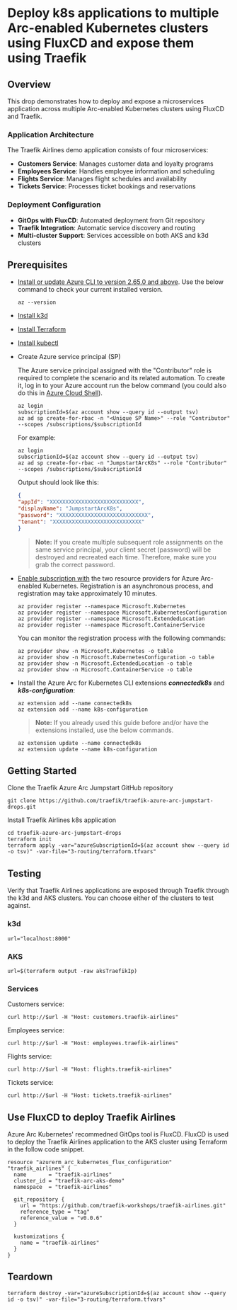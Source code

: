 # Deploy k8s applications to multiple Arc-enabled Kubernetes clusters using FluxCD and expose them using Traefik

## Overview

This drop demonstrates how to deploy and expose a microservices application across multiple Arc-enabled Kubernetes clusters using FluxCD and Traefik.

### Application Architecture

The Traefik Airlines demo application consists of four microservices:

- **Customers Service**: Manages customer data and loyalty programs
- **Employees Service**: Handles employee information and scheduling
- **Flights Service**: Manages flight schedules and availability
- **Tickets Service**: Processes ticket bookings and reservations

### Deployment Configuration

- **GitOps with FluxCD**: Automated deployment from Git repository
- **Traefik Integration**: Automatic service discovery and routing
- **Multi-cluster Support**: Services accessible on both AKS and k3d clusters

## Prerequisites

* [Install or update Azure CLI to version 2.65.0 and above](https://learn.microsoft.com/cli/azure/install-azure-cli?view=azure-cli-latest). Use the below command to check your current installed version.

  ```shell
  az --version
  ```

* [Install k3d](https://k3d.io/stable/#installation)

* [Install Terraform](https://learn.hashicorp.com/tutorials/terraform/install-cli)

* [Install kubectl](https://kubernetes.io/docs/tasks/tools/install-kubectl/)

* Create Azure service principal (SP)

  The Azure service principal assigned with the "Contributor" role is required to complete the scenario and its related automation. To create it, log in to your Azure account run the below command (you could also do this in [Azure Cloud Shell](https://shell.azure.com/)).

    ```shell
    az login
    subscriptionId=$(az account show --query id --output tsv)
    az ad sp create-for-rbac -n "<Unique SP Name>" --role "Contributor" --scopes /subscriptions/$subscriptionId
    ```

    For example:

    ```shell
    az login
    subscriptionId=$(az account show --query id --output tsv)
    az ad sp create-for-rbac -n "JumpstartArcK8s" --role "Contributor" --scopes /subscriptions/$subscriptionId
    ```

    Output should look like this:

    ```json
    {
    "appId": "XXXXXXXXXXXXXXXXXXXXXXXXXXXX",
    "displayName": "JumpstartArcK8s",
    "password": "XXXXXXXXXXXXXXXXXXXXXXXXXXXX",
    "tenant": "XXXXXXXXXXXXXXXXXXXXXXXXXXXX"
    }
    ```

    > **Note:** If you create multiple subsequent role assignments on the same service principal, your client secret (password) will be destroyed and recreated each time. Therefore, make sure you grab the correct password.

* [Enable subscription with](https://learn.microsoft.com/azure/azure-resource-manager/management/resource-providers-and-types#register-resource-provider) the two resource providers for Azure Arc-enabled Kubernetes. Registration is an asynchronous process, and registration may take approximately 10 minutes.

  ```shell
  az provider register --namespace Microsoft.Kubernetes
  az provider register --namespace Microsoft.KubernetesConfiguration
  az provider register --namespace Microsoft.ExtendedLocation
  az provider register --namespace Microsoft.ContainerService
  ```

  You can monitor the registration process with the following commands:

  ```shell
  az provider show -n Microsoft.Kubernetes -o table
  az provider show -n Microsoft.KubernetesConfiguration -o table
  az provider show -n Microsoft.ExtendedLocation -o table
  az provider show -n Microsoft.ContainerService -o table
  ```

* Install the Azure Arc for Kubernetes CLI extensions ***connectedk8s*** and ***k8s-configuration***:

  ```shell
  az extension add --name connectedk8s
  az extension add --name k8s-configuration
  ```

  > **Note:** If you already used this guide before and/or have the extensions installed, use the below commands.

  ```shell
  az extension update --name connectedk8s
  az extension update --name k8s-configuration
  ```

## Getting Started

Clone the Traefik Azure Arc Jumpstart GitHub repository

  ```shell
  git clone https://github.com/traefik/traefik-azure-arc-jumpstart-drops.git
  ```

Install Traefik Airlines k8s application
  ```shell
  cd traefik-azure-arc-jumpstart-drops
  terraform init
  terraform apply -var="azureSubscriptionId=$(az account show --query id -o tsv)" -var-file="3-routing/terraform.tfvars"
  ```

## Testing

Verify that Traefik Airlines applications are exposed through Traefik through the k3d and AKS clusters. You can choose either of the clusters to test against.

### k3d

  ```shell
  url="localhost:8000"
  ```

### AKS

  ```shell
  url=$(terraform output -raw aksTraefikIp)
  ```
### Services

  Customers service:
  ```shell
  curl http://$url -H "Host: customers.traefik-airlines"
  ```

  Employees service:
  ```shell
  curl http://$url -H "Host: employees.traefik-airlines"
  ```

  Flights service:
  ```shell
  curl http://$url -H "Host: flights.traefik-airlines"
  ```

  Tickets service:
  ```shell
  curl http://$url -H "Host: tickets.traefik-airlines"
  ```

## Use FluxCD to deploy Traefik Airlines
Azure Arc Kubernetes' recommedned GitOps tool is FluxCD. FluxCD is used to deploy the Traefik Airlines application to the AKS cluster using Terraform in the follow code snippet.

  ```hcl
  resource "azurerm_arc_kubernetes_flux_configuration" "traefik_airlines" {
    name       = "traefik-airlines"
    cluster_id = "traefik-arc-aks-demo"
    namespace  = "traefik-airlines"

    git_repository {
      url = "https://github.com/traefik-workshops/traefik-airlines.git"
      reference_type = "tag"
      reference_value = "v0.0.6"
    }

    kustomizations {
      name = "traefik-airlines"
    }
  }
  ```

## Teardown

  ```shell
  terraform destroy -var="azureSubscriptionId=$(az account show --query id -o tsv)" -var-file="3-routing/terraform.tfvars"
  ```